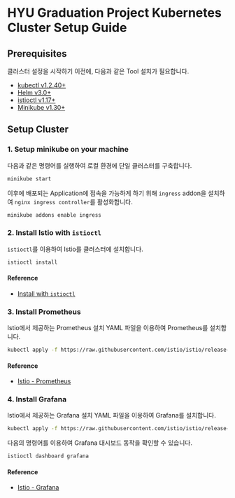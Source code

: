 # HYU Graduation Project Kubernetes Cluster Setup Guide

## Prerequisites

클러스터 설정을 시작하기 이전에, 다음과 같은 Tool 설치가 필요합니다.

- [kubectl v1.2.40+](https://kubernetes.io/docs/tasks/tools/)
- [Helm v3.0+](https://helm.sh/docs/intro/install/)
- [istioctl v1.17+](https://istio.io/latest/docs/setup/getting-started/#download)
- [Minikube v1.30+](https://minikube.sigs.k8s.io/docs/start/)

## Setup Cluster

### 1. Setup minikube on your machine

다음과 같은 명령어를 실행하여 로컬 환경에 단일 클러스터를 구축합니다.

```bash
minikube start
```

이후에 배포되는 Application에 접속을 가능하게 하기 위해 `ingress` addon을 설치하여 `nginx ingress controller`를 활성화합니다.

```bash
minikube addons enable ingress
```

### 2. Install Istio with `istioctl`

`istioctl`를 이용하여 Istio를 클러스터에 설치합니다.

```bash
istioctl install
```

#### Reference

- [Install with `istioctl`](https://istio.io/latest/docs/setup/install/istioctl/)

### 3. Install Prometheus

Istio에서 제공하는 Prometheus 설치 YAML 파일을 이용하여 Prometheus를 설치합니다.

```bash
kubectl apply -f https://raw.githubusercontent.com/istio/istio/release-1.20/samples/addons/prometheus.yaml
```

#### Reference

- [Istio - Prometheus](https://istio.io/latest/docs/ops/integrations/prometheus/#option-1-quick-start)

### 4. Install Grafana

Istio에서 제공하는 Grafana 설치 YAML 파일을 이용하여 Grafana를 설치합니다.

```bash
kubectl apply -f https://raw.githubusercontent.com/istio/istio/release-1.20/samples/addons/grafana.yaml
```

다음의 명령어를 이용하여 Grafana 대시보드 동작을 확인할 수 있습니다.

```bash
istioctl dashboard grafana
```

#### Reference

- [Istio - Grafana](https://istio.io/latest/docs/ops/integrations/grafana/#option-1-quick-start)
